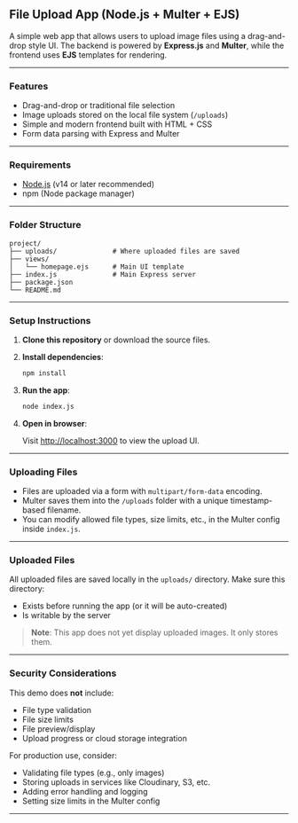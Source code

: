 
##  File Upload App (Node.js + Multer + EJS)

A simple web app that allows users to upload image files using a drag-and-drop style UI. The backend is powered by **Express.js** and **Multer**, while the frontend uses **EJS** templates for rendering.

---

###  Features

*  Drag-and-drop or traditional file selection
*  Image uploads stored on the local file system (`/uploads`)
*  Simple and modern frontend built with HTML + CSS
*  Form data parsing with Express and Multer

---

###  Requirements

* [Node.js](https://nodejs.org/) (v14 or later recommended)
* npm (Node package manager)

---

###  Folder Structure

```
project/
├── uploads/              # Where uploaded files are saved
├── views/
│   └── homepage.ejs      # Main UI template
├── index.js              # Main Express server
├── package.json
└── README.md
```

---

###  Setup Instructions

1. **Clone this repository** or download the source files.

2. **Install dependencies**:

   ```bash
   npm install
   ```

3. **Run the app**:

   ```bash
   node index.js
   ```

4. **Open in browser**:

   Visit [http://localhost:3000](http://localhost:3000) to view the upload UI.

---

###  Uploading Files

* Files are uploaded via a form with `multipart/form-data` encoding.
* Multer saves them into the `/uploads` folder with a unique timestamp-based filename.
* You can modify allowed file types, size limits, etc., in the Multer config inside `index.js`.

---

###  Uploaded Files

All uploaded files are saved locally in the `uploads/` directory. Make sure this directory:

* Exists before running the app (or it will be auto-created)
* Is writable by the server

>  **Note**: This app does not yet display uploaded images. It only stores them.

---

###  Security Considerations

This demo does **not** include:

* File type validation
* File size limits
* File preview/display
* Upload progress or cloud storage integration

For production use, consider:

* Validating file types (e.g., only images)
* Storing uploads in services like Cloudinary, S3, etc.
* Adding error handling and logging
* Setting size limits in the Multer config

---


